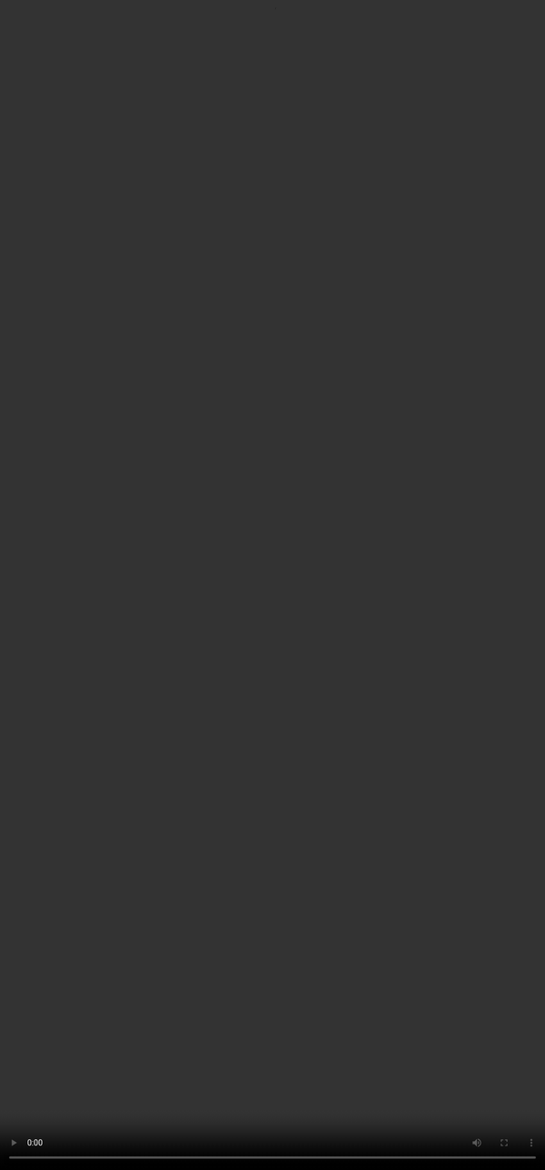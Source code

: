 # <span style="color:#364BC9">Complexity Axes to Challenge LLMs</span>

<video src="${PRIVATE_COMPLEX_PROMPTING_VIDEO_6}" frameborder="0" allowfullscreen style="position: absolute; top: 0; left: 0; width: 100%; height: 100%; border: none; object-fit: cover;" controls="" controlslist="nodownload nofullscreen" style="width: 100%" />

:::tip
* **Multi-step Reasoning**: Requires the model to complete a sequence of reasoning steps where each step builds on the previous—testing logical consistency across a task chain.
* **Edge-case Handling**: Challenges the model with rare, unexpected, or fabricated scenarios to see if it can respond meaningfully or starts hallucinating.
* **Ambiguity Resolution**: Tests how well the model handles unclear or open-ended terms, and whether it seeks clarification or makes a justified interpretation.
* **Multi-modal/Source Reasoning**: Involves synthesizing information from different formats (e.g., graphs, text, tables) to generate a unified, meaningful response.
* **Conflicting Instructions**: Requires balancing contradictory instructions—like writing content that is both humorous and respectful—testing tone and intent management.
* **Inter-dependent Constraints**: Demands satisfying multiple, interconnected conditions where solving one impacts the others, requiring joint optimization.
* **Domain Fusion**: Involves merging knowledge from unrelated fields, such as applying economic theory to an agricultural marketing plan—testing cross-domain understanding.
* **Hypothetical Reasoning**: Engages the model in imagining and logically reasoning through future or fictional scenarios using cause-effect chains.
:::